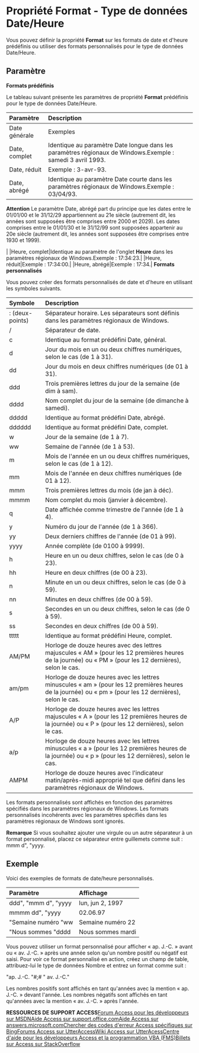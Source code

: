 
# Propriété Format - Type de données Date/Heure

Vous pouvez définir la propriété  **Format** sur les formats de date et d'heure prédéfinis ou utiliser des formats personnalisés pour le type de données Date/Heure.


## Paramètre

 **Formats prédéfinis**

Le tableau suivant présente les paramètres de propriété  **Format** prédéfinis pour le type de données Date/Heure.



|**Paramètre**|**Description**|
|:-----|:-----|
|Date générale|Exemples|
|Date, complet|Identique au paramètre Date longue dans les paramètres régionaux de Windows.Exemple : samedi 3 avril 1993.|
|Date, réduit|Exemple : 3-avr-93.|
|Date, abrégé|Identique au paramètre Date courte dans les paramètres régionaux de Windows.Exemple : 03/04/93.
 **Attention**  Le paramètre Date, abrégé part du principe que les dates entre le 01/01/00 et le 31/12/29 appartiennent au 21e siècle (autrement dit, les années sont supposées être comprises entre 2000 et 2029). Les dates comprises entre le 01/01/30 et le 31/12/99 sont supposées appartenir au 20e siècle (autrement dit, les années sont supposées être comprises entre 1930 et 1999).

|
|Heure, complet|Identique au paramètre de l'onglet  **Heure** dans les paramètres régionaux de Windows.Exemple : 17:34:23.|
|Heure, réduit|Exemple : 17:34:00.|
|Heure, abrégé|Exemple : 17:34.|
 **Formats personnalisés**

Vous pouvez créer des formats personnalisés de date et d'heure en utilisant les symboles suivants.



|**Symbole**|**Description**|
|:-----|:-----|
|: (deux-points)|Séparateur horaire. Les séparateurs sont définis dans les paramètres régionaux de Windows.|
|/|Séparateur de date.|
|c|Identique au format prédéfini Date, général.|
|d|Jour du mois en un ou deux chiffres numériques, selon le cas (de 1 à 31).|
|dd|Jour du mois en deux chiffres numériques (de 01 à 31).|
|ddd|Trois premières lettres du jour de la semaine (de dim à sam).|
|dddd|Nom complet du jour de la semaine (de dimanche à samedi).|
|ddddd|Identique au format prédéfini Date, abrégé.|
|dddddd|Identique au format prédéfini Date, complet.|
|w|Jour de la semaine (de 1 à 7).|
|ww|Semaine de l'année (de 1 à 53).|
|m|Mois de l'année en un ou deux chiffres numériques, selon le cas (de 1 à 12).|
|mm|Mois de l'année en deux chiffres numériques (de 01 à 12).|
|mmm|Trois premières lettres du mois (de jan à déc).|
|mmmm|Nom complet du mois (janvier à décembre).|
|q|Date affichée comme trimestre de l'année (de 1 à 4).|
|y|Numéro du jour de l'année (de 1 à 366).|
|yy|Deux derniers chiffres de l'année (de 01 à 99).|
|yyyy|Année complète (de 0100 à 9999).|
|h|Heure en un ou deux chiffres, selon le cas (de 0 à 23).|
|hh|Heure en deux chiffres (de 00 à 23).|
|n|Minute en un ou deux chiffres, selon le cas (de 0 à 59).|
|nn|Minutes en deux chiffres (de 00 à 59).|
|s|Secondes en un ou deux chiffres, selon le cas (de 0 à 59).|
|ss|Secondes en deux chiffres (de 00 à 59).|
|ttttt|Identique au format prédéfini Heure, complet.|
|AM/PM|Horloge de douze heures avec des lettres majuscules « AM » (pour les 12 premières heures de la journée) ou « PM » (pour les 12 dernières), selon le cas.|
|am/pm|Horloge de douze heures avec les lettres minuscules « am » (pour les 12 premières heures de la journée) ou « pm » (pour les 12 dernières), selon le cas.|
|A/P|Horloge de douze heures avec les lettres majuscules « A » (pour les 12 premières heures de la journée) ou « P » (pour les 12 dernières), selon le cas.|
|a/p|Horloge de douze heures avec les lettres minuscules « a » (pour les 12 premières heures de la journée) ou « p » (pour les 12 dernières), selon le cas.|
|AMPM|Horloge de douze heures avec l'indicateur matin/après-midi approprié tel que défini dans les paramètres régionaux de Windows.|
Les formats personnalisés sont affichés en fonction des paramètres spécifiés dans les paramètres régionaux de Windows. Les formats personnalisés incohérents avec les paramètres spécifiés dans les paramètres régionaux de Windows sont ignorés.


 **Remarque**  Si vous souhaitez ajouter une virgule ou un autre séparateur à un format personnalisé, placez ce séparateur entre guillemets comme suit : mmm d", "yyyy.


## Exemple

Voici des exemples de formats de date/heure personnalisés.



|**Paramètre**|**Affichage**|
|:-----|:-----|
|ddd", "mmm d", "yyyy|lun, jun 2, 1997|
|mmmm dd", "yyyy|02.06.97|
|"Semaine numéro "ww|Semaine numéro 22|
|"Nous sommes "dddd|Nous sommes mardi|
Vous pouvez utiliser un format personnalisé pour afficher « ap. J.-C. » avant ou « av. J.-C. » après une année selon qu'un nombre positif ou négatif est saisi. Pour voir ce format personnalisé en action, créez un champ de table, attribuez-lui le type de données Nombre et entrez un format comme suit :

"ap. J.-C. "#;# " av. J.-C."

Les nombres positifs sont affichés en tant qu'années avec la mention « ap. J.-C. » devant l'année. Les nombres négatifs sont affichés en tant qu'années avec la mention « av. J.-C. » après l'année.

 **RESSOURCES DE SUPPORT ACCESS**[Forum Access pour les développeurs sur MSDN](https://social.msdn.microsoft.com/Forums/office/fr-fr/home?forum=accessdev)[Aide Access sur support.office.com](https://support.office.com/search/results?query=Access)[Aide Access sur answers.microsoft.com](http://answers.microsoft.com/fr-fr/office/forum/access?page=1&amp;tab=question&amp;status=all&amp;auth=1)[Chercher des codes d'erreur Access spécifiques sur Bing](http://www.bing.com/)[Forums Access sur UtterAccess](http://www.utteraccess.com/forum/index.php?act=idx)[Wiki Access sur UtterAcess](http://www.utteraccess.com/forum/index.php?act=idx)[Centre d'aide pour les développeurs Access et la programmation VBA (FMS)](http://www.fmsinc.com/MicrosoftAccess/developer/)[Billets sur Access sur StackOverflow](http://stackoverflow.com/questions/tagged/ms-access)
